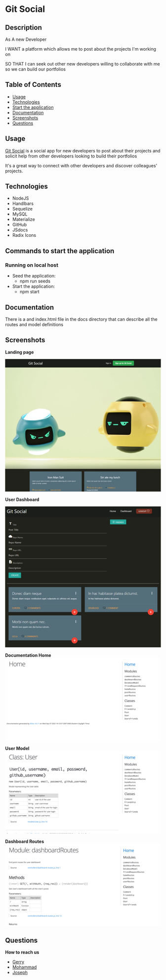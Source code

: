 # Git Social

## Description

As A new Developer

I WANT a platform which allows me to post about the projects I'm working on

SO THAT I can seek out other new developers willing to collaborate with me so we can build our portfolios

## Table of Contents

- [Usage](#usage)
- [Technologies](#technologies)
- [Start the application](#commands-to-start-the-application)
- [Documentation](#documentation)
- [Screenshots](#screenshots)
- [Questions](#questions)

## Usage
<a href="https://pacific-taiga-17313.herokuapp.com/">Git Social</a> is a social app for new developers to post about their projects and solicit help from other developers looking to build their portfolios

It's a great way to connect with other developers and discover colleagues' projects.

## Technologies

- NodeJS
- Handlbars
- Sequelize
- MySQL
- Materialize
- GitHub
- JSdocs
- Radix Icons

## Commands to start the application

### Running on local host
  -  Seed the application: 
        - npm run seeds
  -  Start the application:
        - npm start

## Documentation
There is a and index.html file in the docs directory that can describe all the routes and model definitions

## Screenshots

**Landing page**

![Landing Page](./public/images/app-screenshots/landing-page.png)

**User Dashboard**

![Dashboard](./public/images/app-screenshots/dashboard.png)

**Documentation Home**
![DocumenationIndex](./public/images/documentation-screenshots/Screen%20Shot%202022-09-08%20at%2011.06.27%20AM.png)

**User Model**
![UserModel](./public/images/documentation-screenshots/Screen%20Shot%202022-09-08%20at%2011.06.40%20AM.png)

**Dashboard Routes**
![DashboardRoutes](./public/images/documentation-screenshots/Screen%20Shot%202022-09-08%20at%2011.06.34%20AM.png)
## Questions

**How to reach us**

- <a href="https://github.com/leunggerry">Gerry</a>
- <a href="https://github.com/khalidbhaarat">Mohammad</a>
- <a href="https://github.com/joesen-dev">Joseph</a>
